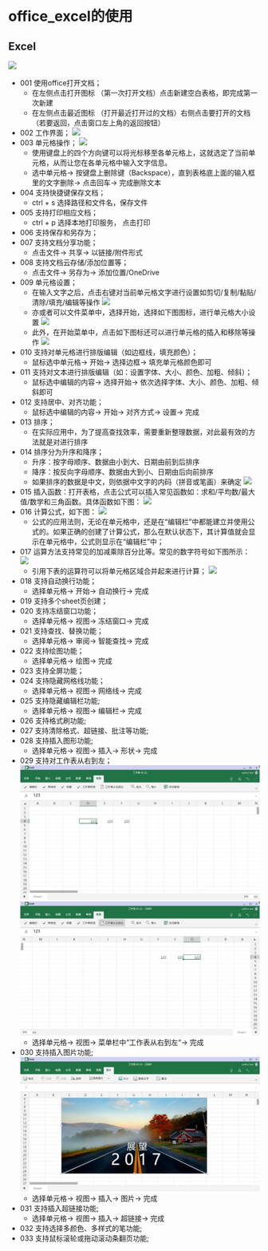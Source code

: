 # office_excel的使用
## Excel
![](../pic/soft/tmp_4997-Screenshot_2017-03-07-18-40-16401459281.png)

   - 001 使用office打开文档；
      - 在左侧点击打开图标 （第一次打开文档）点击新建空白表格，即完成第一次新建
      - 在左侧点击最近图标 （打开最近打开过的文档）右侧点击要打开的文档 （若要返回，点击窗口左上角的返回按钮）
   - 002 工作界面；
      ![](../pic/soft/%E5%B7%A5%E4%BD%9C%E7%95%8C%E9%9D%A21212.png)  
   - 003 单元格操作；
      ![](../pic/soft/%E8%BE%93%E5%85%A5.png)
      - 使用键盘上的四个方向键可以将光标移至各单元格上，这就选定了当前单元格，从而让您在各单元格中输入文字信息。
      - 选中单元格-> 按键盘上删除键（Backspace），直到表格底上面的输入框里的文字删除-> 点击回车-> 完成删除文本    
   - 004 支持快捷键保存文档；
      - ctrl + s 选择路径和文件名，保存文件    
   - 005 支持打印相应文档；
      - ctrl + p 选择本地打印服务， 点击打印
   - 006 支持保存和另存为；
   - 007 支持文档分享功能；
      - 点击文件-> 共享-> 以链接/附件形式
   - 008 支持文档云存储/添加位置等；
      - 点击文件-> 另存为-> 添加位置/OneDrive
   - 009 单元格设置；
      - 在输入文字之后，点击右键对当前单元格文字进行设置如剪切/复制/黏贴/清除/填充/编辑等操作
      ![](../pic/soft/%E5%8D%95%E5%85%83%E6%A0%BC%E8%AE%BE%E7%BD%AE1.png)
      - 亦或者可以文件菜单中，选择开始，选择如下图图标，进行单元格大小设置
      ![](../pic/soft/%E5%8D%95%E5%85%83%E6%A0%BC%E8%AE%BE%E7%BD%AE2.png)
      - 此外，在开始菜单中，点击如下图标还可以进行单元格的插入和移除等操作
      ![](../pic/soft/%E5%8D%95%E5%85%83%E6%A0%BC%E8%AE%BE%E7%BD%AE3.png)
   - 010 支持对单元格进行排版编辑（如边框线，填充颜色）；
      - 鼠标选中单元格-> 开始-> 选择边框-> 填充单元格颜色即可
   - 011 支持对文本进行排版编辑（如：设置字体、大小、颜色、加粗、倾斜）；
      - 鼠标选中编辑的内容-> 选择开始-> 依次选择字体、大小、颜色、加粗、倾斜即可
   - 012 支持居中、对齐功能；
      - 鼠标选中编辑的内容-> 开始-> 对齐方式-> 设置-> 完成
   - 013 排序；
      - 在实际应用中，为了提高查找效率，需要重新整理数据，对此最有效的方法就是对进行排序
   - 014 排序分为升序和降序；
      - 升序：按字母顺序、数据由小到大、日期由前到后排序
      - 降序：按反向字母顺序、数据由大到小、日期由后向前排序
      - 如果排序的数据是中文，则依据中文字的内码（拼音或笔画）来确定
      ![](../pic/soft/%E5%8D%87%E5%BA%8F%E5%92%8C%E9%99%8D%E5%BA%8F.png)
   - 015 插入函数：打开表格，点击公式可以插入常见函数如：求和/平均数/最大值/数学和三角函数。具体函数如下图：
      ![](../pic/soft/%E6%8F%92%E5%85%A5%E5%87%BD%E6%95%B0.png)
   - 016 计算公式，如下图：
      ![](../pic/soft/%E5%85%AC%E5%BC%8F.png)
      - 公式的应用法则，无论在单元格中，还是在“编辑栏”中都能建立并使用公式的。如果正确的创建了计算公式，那么在默认状态下，其计算值就会显示在单元格中，公式则显示在“编辑栏”中；
   - 017 运算方法支持常见的加减乘除百分比等。常见的数字符号如下图所示：
      ![](../pic/soft/%E8%BF%90%E7%AE%97%E7%AC%A6%E5%8F%B7.png)
      - 引用下表的运算符可以将单元格区域合并起来进行计算；
      ![](../pic/soft/%E8%BF%90%E7%AE%97%E7%AC%A6%E5%8F%B72.png)
   - 018 支持自动换行功能；
      - 选择单元格-> 开始-> 自动换行-> 完成
   - 019 支持多个sheet页创建；
   - 020 支持冻结窗口功能；
      - 选择单元格-> 视图-> 冻结窗口-> 完成
   - 021 支持查找、替换功能；
      - 选择单元格-> 审阅-> 智能查找-> 完成
   - 022 支持绘图功能；
      - 选择单元格-> 绘图-> 完成
   - 023 支持全屏功能；
   - 024 支持隐藏网格线功能；
      - 选择单元格-> 视图-> 网络线-> 完成
   - 025 支持隐藏编辑栏功能;
      - 选择单元格-> 视图-> 编辑栏-> 完成
   - 026 支持格式刷功能;
   - 027 支持清除格式、超链接、批注等功能;
   - 028 支持插入图形功能;
      - 选择单元格-> 视图-> 插入-> 形状-> 完成
   - 029 支持对工作表从右到左；
      ![](../pic/soft/tmp_12617-MS%E8%A1%A8%E6%A0%BC1191860409.png)
      ![](../pic/soft/tmp_12617-MS%E8%A1%A8%E6%A0%BC2930654261.png)
      - 选择单元格-> 视图-> 菜单栏中“工作表从右到左“-> 完成
   - 030 支持插入图片功能;
      ![](../pic/soft/tmp_12617-MS%E6%8F%92%E5%85%A5%E5%9B%BE%E7%89%871455707764.png)
      - 选择单元格-> 视图-> 插入-> 图片-> 完成
   - 031 支持插入超链接功能;
      - 选择单元格-> 视图-> 插入-> 超链接-> 完成
   - 032 支持选择多颜色、多样式的笔功能;
   - 033 支持鼠标滚轮或拖动滚动条翻页功能;
